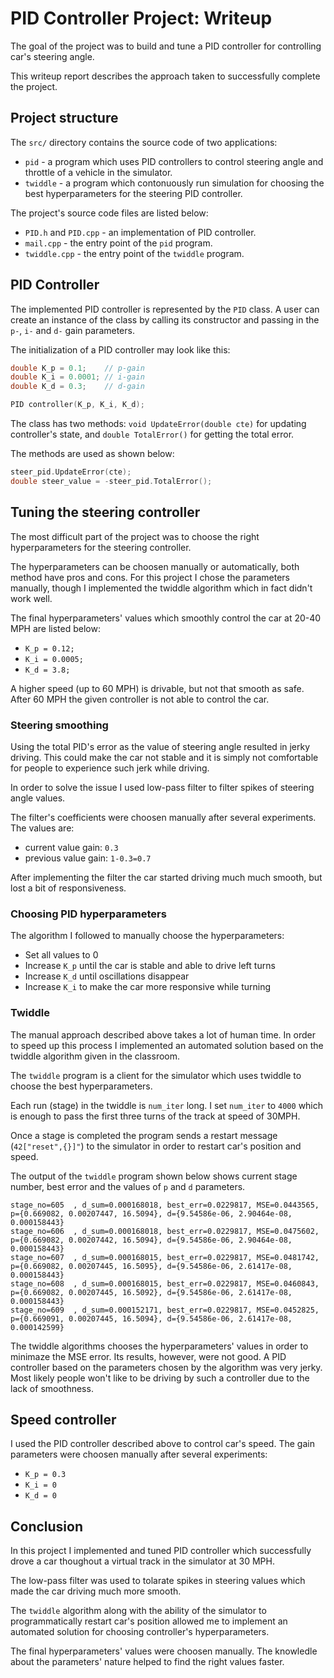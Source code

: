 # PID Controller Project: Writeup

The goal of the project was to build and tune a PID controller for controlling car's steering angle.

This writeup report describes the approach taken to successfully complete the project.

## Project structure

The `src/` directory contains the source code of two applications:

- `pid` - a program which uses PID controllers to control steering angle and throttle of a vehicle in the simulator.
- `twiddle` - a program which contonuously run simulation for choosing the best hyperparameters for the steering PID controller.

The project's source code files are listed below:

- `PID.h` and `PID.cpp` - an implementation of PID controller.
- `mail.cpp` - the entry point of the `pid` program.
- `twiddle.cpp` - the entry point of the `twiddle` program.

## PID Controller

The implemented PID controller is represented by the `PID` class. A user can create an instance of the class by calling its constructor and passing in the `p-`, `i-` and `d-` gain parameters.

The initialization of a PID controller may look like this:

```cpp
double K_p = 0.1;    // p-gain
double K_i = 0.0001; // i-gain
double K_d = 0.3;    // d-gain

PID controller(K_p, K_i, K_d);
```

The class has two methods: `void UpdateError(double cte)` for updating controller's state, and `double TotalError()` for getting the total error.

The methods are used as shown below:

```cpp
steer_pid.UpdateError(cte);
double steer_value = -steer_pid.TotalError();
```

## Tuning the steering controller

The most difficult part of the project was to choose the right hyperparameters for the steering controller.

The hyperparameters can be choosen manually or automatically, both method have pros and cons. For this project I chose the parameters manually, though I implemented the twiddle algorithm which in fact didn't work well.

The final hyperparameters' values which smoothly control the car at 20-40 MPH are listed below:

- `K_p = 0.12;`
- `K_i = 0.0005;`
- `K_d = 3.8;`

A higher speed (up to 60 MPH) is drivable, but not that smooth as safe. After 60 MPH the given controller is not able to control the car.

### Steering smoothing

Using the total PID's error as the value of steering angle resulted in jerky driving. This could make the car not stable and it is simply not comfortable for people to experience such jerk while driving.

In order to solve the issue I used low-pass filter to filter spikes of steering angle values.

The filter's coefficients were choosen manually after several experiments. The values are:

- current value gain: `0.3`
- previous value gain: `1-0.3=0.7`

After implementing the filter the car started driving much much smooth, but lost a bit of responsiveness.

### Choosing PID hyperparameters

The algorithm I followed to manually choose the hyperparameters:

- Set all values to 0
- Increase `K_p` until the car is stable and able to drive left turns
- Increase `K_d` until oscillations disappear
- Increase `K_i` to make the car more responsive while turning

### Twiddle

The manual approach described above takes a lot of human time. In order to speed up this process I implemented an automated solution based on the twiddle algorithm given in the classroom.

The `twiddle` program is a client for the simulator which uses twiddle to choose the best hyperparameters.

Each run (stage) in the twiddle is `num_iter` long.
I set `num_iter` to `4000` which is enough to pass the first three turns of the track at speed of 30MPH.

Once a stage is completed the program sends a restart message (`42["reset",{}]"`) to the simulator in order to restart car's position and speed.

The output of the `twiddle` program shown below shows current stage number, best error and the values of `p` and `d` parameters.

```
stage_no=605  , d_sum=0.000168018, best_err=0.0229817, MSE=0.0443565, p={0.669082, 0.00207447, 16.5094}, d={9.54586e-06, 2.90464e-08, 0.000158443}
stage_no=606  , d_sum=0.000168018, best_err=0.0229817, MSE=0.0475602, p={0.669082, 0.00207442, 16.5094}, d={9.54586e-06, 2.90464e-08, 0.000158443}
stage_no=607  , d_sum=0.000168015, best_err=0.0229817, MSE=0.0481742, p={0.669082, 0.00207445, 16.5095}, d={9.54586e-06, 2.61417e-08, 0.000158443}
stage_no=608  , d_sum=0.000168015, best_err=0.0229817, MSE=0.0460843, p={0.669082, 0.00207445, 16.5092}, d={9.54586e-06, 2.61417e-08, 0.000158443}
stage_no=609  , d_sum=0.000152171, best_err=0.0229817, MSE=0.0452825, p={0.669091, 0.00207445, 16.5094}, d={9.54586e-06, 2.61417e-08, 0.000142599}
```

The twiddle algorithms chooses the hyperparameters' values in order to minimaze the MSE error. Its results, however, were not good. A PID controller based on the parameters chosen by the algorithm was very jerky. Most likely people won't like to be driving by such a controller due to the lack of smoothness.

## Speed controller

I used the PID controller described above to control car's speed. The gain parameters were choosen manually after several experiments:

- `K_p = 0.3`
- `K_i = 0`
- `K_d = 0`

## Conclusion

In this project I implemented and tuned PID controller which successfully drove a car thoughout a virtual track in the simulator at 30 MPH.

The low-pass filter was used to tolarate spikes in steering values which made the car driving much more smooth.

The `twiddle` algorithm along with the ability of the simulator to programmatically restart car's position allowed me to implement an automated solution for choosing controller's hyperparameters.

The final hyperparameters' values were choosen manually. The knowledle about the parameters' nature helped to find the right values faster.
